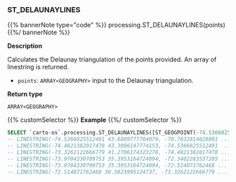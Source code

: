 ### ST_DELAUNAYLINES

{{% bannerNote type="code" %}}
processing.ST_DELAUNAYLINES(points)
{{%/ bannerNote %}}

**Description**

Calculates the Delaunay triangulation of the points provided. An array of linestring is returned.

* `points`: `ARRAY<GEOGRAPHY>` input to the Delaunay triangulation.

**Return type**

`ARRAY<GEOGRAPHY>`

{{% customSelector %}}
**Example**
{{%/ customSelector %}}

``` sql
SELECT `carto-os`.processing.ST_DELAUNAYLINES([ST_GEOGPOINT(-74.5366825512491, 43.6889777784079), ST_GEOGPOINT(-74.4821382017478, 43.3096147774153), ST_GEOGPOINT(-70.7632814028801, 42.9679602005825), ST_GEOGPOINT(-73.3262122666779, 41.2706174323278), ST_GEOGPOINT(-70.2005131676838, 43.8455720129728), ST_GEOGPOINT(-73.9704330709753, 35.3953164724094), ST_GEOGPOINT(-72.3402283537205, 35.8941454568627), ST_GEOGPOINT(-72.514071762468, 36.5823995124737)]);
-- LINESTRING(-74.5366825512491 43.6889777784079, -70.7632814028801 ...
-- LINESTRING(-74.4821382017478 43.3096147774153, -74.5366825512491  ...
-- LINESTRING(-73.3262122666779 41.2706174323278, -74.4821382017478 ... 
-- LINESTRING(-73.9704330709753 35.3953164724094, -72.3402283537205 ...
-- LINESTRING(-73.9704330709753 35.3953164724094, -72.514071762468 ...
-- LINESTRING(-72.514071762468 36.5823995124737, -73.3262122666779 ...
```